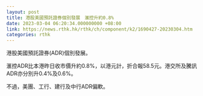 ```yaml
---
layout: post
title: 港股美國預託證券個別發展　滙控升約0.8%
date: 2023-03-04 06:20:34.000000000 +08:00
link: https://news.rthk.hk/rthk/ch/component/k2/1690427-20230304.htm
categories: rthk
---
```


港股美國預託證券(ADR)個別發展。

滙控ADR比本港昨日收市價升約0.8%，以港元計，折合報58.5元。港交所及騰訊ADR亦分別升0.4%及0.6%。

不過，美團、工行、建行及中行ADR偏軟。
